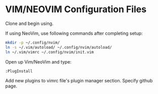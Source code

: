 # VIM/NEOVIM Configuration Files

Clone and begin using.

If using NeoVim, use following commands after completing setup:
```bash
mkdir -p ~/.config/nvim/
ln -s ~/.vim/autoload/ ~/.config/nvim/autoload/
ln ~/.vim/vimrc ~/.config/nvim/init.vim
```
Open up Vim/NeoVim and type:
```
:PlugInstall
```
Add new plugins to vimrc file's plugin manager section. Specify github page.